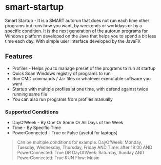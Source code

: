 # smart-startup

Smart Startup - It is a SMART autorun that does not run each time other programs but runs how you want, by weekends or workdays or by a specific condition. It is the next generation of the autorun programs for Windows platform developed on the Java that helps you to spend a bit less time each day. With simple user interface developed by the JavaFX

## Features

- Profiles - Helps you to manage preset of the programs to run at startup
- Quick Scan Windows registry of programs to run
- Run CMD commands / Jar files or whatever executable software you want
- Startup with multiple profiles at one time, with defend against twice running same file
- You can also run programs from profiles manually


### Supported Conditions

- DayOfWeek - By One Or Some Or All Days of the Week
- Time - By Specific Time
- PowerConnected - True or False (useful for laptops)

> Can be multiple conditions for example:
> DayOfWeek: Monday, Tuesday, Wednesday, Thursday, Friday 
> AND Time: after 19:00 AND PowerConnected: True
> OR DayOfWeek: Saturday, Sunday
> AND PowerConnected: True
> RUN Flow: Music

